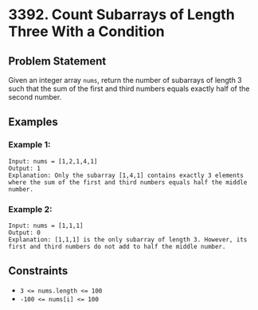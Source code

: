 # 3392. Count Subarrays of Length Three With a Condition

## Problem Statement

Given an integer array `nums`, return the number of subarrays of length 3 such that the sum of the first and third numbers equals exactly half of the second number.

## Examples

### Example 1:
```text
Input: nums = [1,2,1,4,1]
Output: 1
Explanation: Only the subarray [1,4,1] contains exactly 3 elements where the sum of the first and third numbers equals half the middle number.
```

### Example 2:
```text
Input: nums = [1,1,1]
Output: 0
Explanation: [1,1,1] is the only subarray of length 3. However, its first and third numbers do not add to half the middle number.
```

## Constraints
- `3 <= nums.length <= 100`
- `-100 <= nums[i] <= 100`
